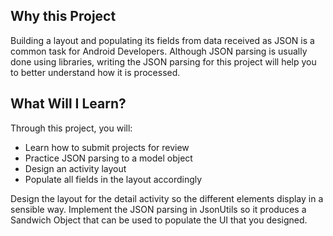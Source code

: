 ## Why this Project

Building a layout and populating its fields from data received as JSON
is a common task for Android Developers. Although JSON parsing is usually
done using libraries, writing the JSON parsing for  this project will
help you to better understand how it is processed.

## What Will I Learn?
Through this project, you will:
- Learn how to submit projects for review
- Practice JSON parsing to a model object
- Design an activity layout
- Populate all fields in the layout accordingly

Design the layout for the detail activity so the different elements
display in a sensible way. Implement the JSON parsing in JsonUtils so it
produces a Sandwich Object that can be used to populate the UI that you designed.
